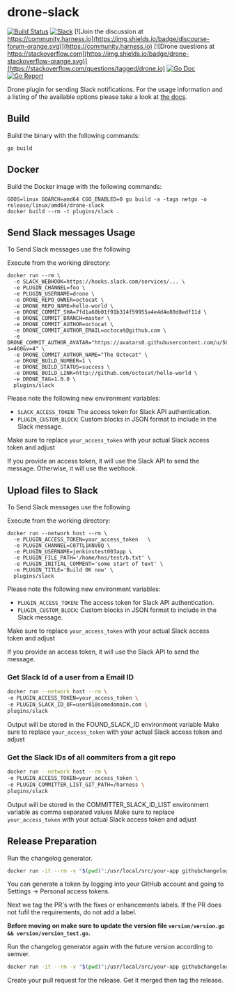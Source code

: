# drone-slack

[![Build Status](http://harness.drone.io/api/badges/drone-plugins/drone-slack/status.svg)](http://harness.drone.io/drone-plugins/drone-slack)
[![Slack](https://img.shields.io/badge/slack-drone-orange.svg?logo=slack)](https://join.slack.com/t/harnesscommunity/shared_invite/zt-y4hdqh7p-RVuEQyIl5Hcx4Ck8VCvzBw)
[![Join the discussion at https://community.harness.io](https://img.shields.io/badge/discourse-forum-orange.svg)](https://community.harness.io)
[![Drone questions at https://stackoverflow.com](https://img.shields.io/badge/drone-stackoverflow-orange.svg)](https://stackoverflow.com/questions/tagged/drone.io)
[![Go Doc](https://godoc.org/github.com/drone-plugins/drone-slack?status.svg)](http://godoc.org/github.com/drone-plugins/drone-slack)
[![Go Report](https://goreportcard.com/badge/github.com/drone-plugins/drone-slack)](https://goreportcard.com/report/github.com/drone-plugins/drone-slack)

Drone plugin for sending Slack notifications. For the usage information and a listing of the available options please take a look at [the docs](http://plugins.drone.io/drone-plugins/drone-slack/).

## Build

Build the binary with the following commands:

```
go build
```

## Docker

Build the Docker image with the following commands:

```
GOOS=linux GOARCH=amd64 CGO_ENABLED=0 go build -a -tags netgo -o release/linux/amd64/drone-slack
docker build --rm -t plugins/slack .
```

## Send Slack messages Usage

To Send Slack messages use the following

Execute from the working directory:

```
docker run --rm \
  -e SLACK_WEBHOOK=https://hooks.slack.com/services/... \
  -e PLUGIN_CHANNEL=foo \
  -e PLUGIN_USERNAME=drone \
  -e DRONE_REPO_OWNER=octocat \
  -e DRONE_REPO_NAME=hello-world \
  -e DRONE_COMMIT_SHA=7fd1a60b01f91b314f59955a4e4d4e80d8edf11d \
  -e DRONE_COMMIT_BRANCH=master \
  -e DRONE_COMMIT_AUTHOR=octocat \
  -e DRONE_COMMIT_AUTHOR_EMAIL=octocat@github.com \
  -e DRONE_COMMIT_AUTHOR_AVATAR="https://avatars0.githubusercontent.com/u/583231?s=460&v=4" \
  -e DRONE_COMMIT_AUTHOR_NAME="The Octocat" \
  -e DRONE_BUILD_NUMBER=1 \
  -e DRONE_BUILD_STATUS=success \
  -e DRONE_BUILD_LINK=http://github.com/octocat/hello-world \
  -e DRONE_TAG=1.0.0 \
  plugins/slack
```

Please note the following new environment variables:

- `SLACK_ACCESS_TOKEN`: The access token for Slack API authentication.
- `PLUGIN_CUSTOM_BLOCK`: Custom blocks in JSON format to include in the Slack message.

Make sure to replace `your_access_token` with your actual Slack access token and adjust

If you provide an access token, it will use the Slack API to send the message. Otherwise, it will use the webhook.


## Upload files to Slack

To Send Slack messages use the following

Execute from the working directory:
```
docker run --network host --rm \
  -e PLUGIN_ACCESS_TOKEN=your_access_token   \
  -e PLUGIN_CHANNEL=C07TL1KNV8Q \
  -e PLUGIN_USERNAME=jenkinstest003app \
  -e PLUGIN_FILE_PATH='/home/hns/test/b.txt' \
  -e PLUGIN_INITIAL_COMMENT='some start of text' \
  -e PLUGIN_TITLE='Build OK now' \
  plugins/slack
```

Please note the following new environment variables:

- `PLUGIN_ACCESS_TOKEN`: The access token for Slack API authentication.
- `PLUGIN_CUSTOM_BLOCK`: Custom blocks in JSON format to include in the Slack message.

Make sure to replace `your_access_token` with your actual Slack access token and adjust

If you provide an access token, it will use the Slack API to send the message.


### Get Slack Id of a user from a Email ID
```bash
docker run --network host --rm \
-e PLUGIN_ACCESS_TOKEN=your_access_token \
-e PLUGIN_SLACK_ID_OF=user01@somedomain.com \
plugins/slack
```
Output will be stored in the FOUND_SLACK_ID environment variable
Make sure to replace `your_access_token` with your actual Slack access token and adjust

### Get the Slack IDs of all commiters from a git repo
```bash
docker run --network host --rm \
-e PLUGIN_ACCESS_TOKEN=your_access_token \
-e PLUGIN_COMMITTER_LIST_GIT_PATH=/harness \
plugins/slack
```
Output will be stored in the COMMITTER_SLACK_ID_LIST environment variable as comma separated values
Make sure to replace `your_access_token` with your actual Slack access token and adjust

## Release Preparation

Run the changelog generator.

```BASH
docker run -it --rm -v "$(pwd)":/usr/local/src/your-app githubchangeloggenerator/github-changelog-generator -u drone-plugins -p drone-slack -t <secret github token>
```

You can generate a token by logging into your GitHub account and going to Settings -> Personal access tokens.

Next we tag the PR's with the fixes or enhancements labels. If the PR does not fufil the requirements, do not add a label.

**Before moving on make sure to update the version file `version/version.go && version/version_test.go`.**

Run the changelog generator again with the future version according to semver.

```BASH
docker run -it --rm -v "$(pwd)":/usr/local/src/your-app githubchangeloggenerator/github-changelog-generator -u drone-plugins -p drone-slack <secret token> --future-release v1.0.0
```

Create your pull request for the release. Get it merged then tag the release.

